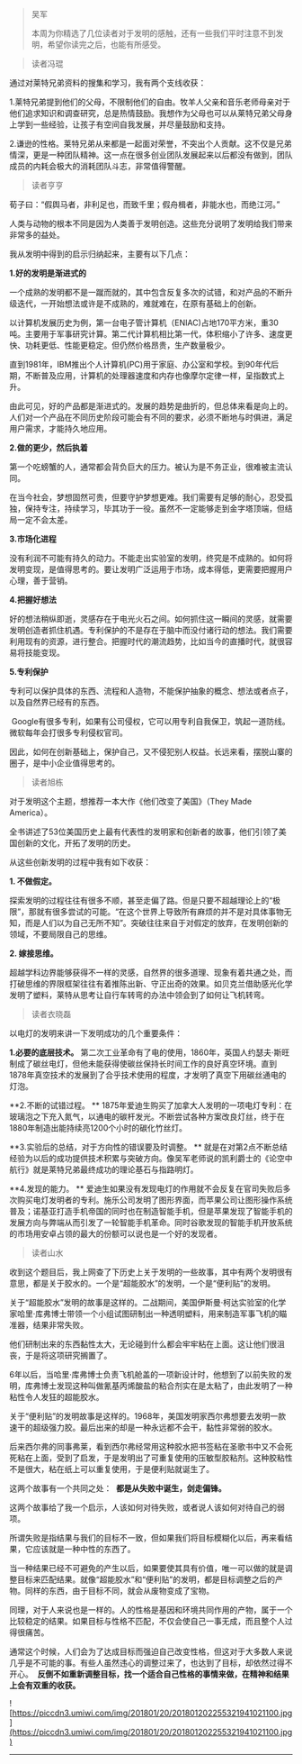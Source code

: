 > 吴军
> 
> 本周为你精选了几位读者对于发明的感触，还有一些我们平时注意不到发明，希望你读完之后，也能有所感受。

> 读者冯琨

通过对莱特兄弟资料的搜集和学习，我有两个支线收获：

1.莱特兄弟提到他们的父母，不限制他们的自由。牧羊人父亲和音乐老师母亲对于他们追求知识和调查研究，总是热情鼓励。我想作为父母也可以从莱特兄弟父母身上学到一些经验，让孩子有空间自我发展，并尽量鼓励和支持。

2.谦逊的性格。莱特兄弟从来都是一起面对荣誉，不突出个人贡献。这不仅是兄弟情深，更是一种团队精神。这一点在很多创业团队发展起来以后都没有做到，团队成员的内耗会极大的消耗团队斗志，非常值得警醒。

> 读者亨亨

荀子曰：“假舆马者，非利足也，而致千里；假舟楫者，非能水也，而绝江河。”

人类与动物的根本不同是因为人类善于发明创造。这些充分说明了发明给我们带来非常多的益处。

我从发明中得到的启示归纳起来，主要有以下几点：

 **1.好的发明是渐进式的**

一个成熟的发明都不是一蹴而就的，其中包含反复多次的试错，和对产品的不断升级迭代，一开始想法或许是不成熟的，难就难在，在原有基础上的创新。

以计算机发展历史为例，第一台电子管计算机（ENIAC)占地170平方米，重30吨。主要用于军事研究计算。第二代计算机相比第一代，体积缩小了许多、速度更快、功耗更低、性能更稳定。但仍然价格昂贵，生产数量极少。

直到1981年，IBM推出个人计算机(PC)用于家庭、办公室和学校。到90年代后期，不断普及应用，计算机的处理器速度和内存也像摩尔定律一样，呈指数式上升。

由此可见，好的产品都是渐进式的。发展的趋势是曲折的，但总体来看是向上的。人们对一个产品在不同历史阶段可能会有不同的要求，必须不断地与时俱进，满足用户需求，才能持久地应用。

 **2.做的更少，然后执着**

第一个吃螃蟹的人，通常都会背负巨大的压力。被认为是不务正业，很难被主流认同。

在当今社会，梦想固然可贵，但要守护梦想更难。我们需要有足够的耐心，忍受孤独，保持专注，持续学习，毕其功于一役。虽然不一定能够走到金字塔顶端，但结局一定不会太差。

 **3.市场化进程**

没有利润不可能有持久的动力。不能走出实验室的发明，终究是不成熟的。如何将发明变现，是值得思考的。要让发明广泛运用于市场，成本得低，更需要把握用户心理，善于营销。

 **4.把握好想法**

好的想法稍纵即逝，灵感存在于电光火石之间。如何抓住这一瞬间的灵感，就需要发明创造者抓住机遇。专利保护的不是存在于脑中而没付诸行动的想法。我们需要利用现有的资源，进行整合。把握时代的潮流趋势，比如当今的直播时代，就很容易将技能变现。

 **5.专利保护**

专利可以保护具体的东西、流程和人造物，不能保护抽象的概念、想法或者点子，以及自然界已经有的东西。

 Google有很多专利，如果有公司侵权，它可以用专利自我保卫，筑起一道防线。微软每年会打很多专利侵权官司。

因此，如何在创新基础上，保护自己，又不侵犯别人权益。长远来看，摆脱山寨的圈子，是中小企业值得思考的。

> 读者旭栋

对于发明这个主题，想推荐一本大作《他们改变了美国》（They Made America）。

全书讲述了53位美国历史上最有代表性的发明家和创新者的故事，他们引领了美国创新的文化，开拓了发明的历史。

从这些创新发明的过程中我有如下收获：

 **1. 不做假定。**

探索发明的过程往往有很多不顺，甚至走偏了路。但是只要不超越理论上的“极限”，那就有很多尝试的可能。“在这个世界上导致所有麻烦的并不是对具体事物无知，而是人们以为自己无所不知”。突破往往来自于对假定的放弃，在发明创新的领域，不要局限自己的思维。

 **2. 嫁接思维。**

超越学科边界能够获得不一样的灵感，自然界的很多道理、现象有着共通之处，而打破思维的界限框架往往有着推陈出新、守正出奇的效果。如贝克兰借助感光化学发明了塑料，莱特从思考让自行车转弯的办法中领会到了如何让飞机转弯。

> 读者衣晓磊

以电灯的发明来讲一下发明成功的几个重要条件：

 **1.必要的底层技术。** 第二次工业革命有了电的使用，1860年，英国人约瑟夫·斯旺制成了碳丝电灯，但他未能获得使碳丝保持长时间工作的良好真空环境。直到1878年真空技术的发展到了合乎技术使用的程度，才发明了真空下用碳丝通电的灯泡。

 **2.不断的试错过程。 ** 1875年爱迪生购买了加拿大人发明的一项电灯专利：在玻璃泡之下充入氮气，以通电的碳杆发光。不断尝试各种方案改良灯丝，终于在1880年制造出能持续亮1200个小时的碳化竹丝灯。

 **3.实验后的总结，对于方向性的错误要及时调整。 ** 就是在对第2点不断总结经验为以后的成功提供技术积累与突破方向。像吴军老师说的凯利爵士的《论空中航行》就是莱特兄弟最终成功的理论基石与指路明灯。

 **4.发现的能力。 ** 爱迪生如果没有发现电灯的作用就不会反复在官司失败后多次购买电灯发明者的专利。施乐公司发明了图形界面，而苹果公司让图形操作系统普及；诺基亚打造手机帝国的同时也在制造智能手机，但是苹果发现了智能手机的发展方向与弊端从而引发了一轮智能手机革命。同时谷歌发现的智能手机开放系统的市场用安卓占领的最大的份额可以说也是一个好的发现者。

> 读者山水

收到这个题目后，我上网查了下历史上关于发明的一些故事，其中有两个发明很有意思，都是关于胶水的。一个是“超能胶水”的发明，一个是“便利贴”的发明。

关于“超能胶水”发明的故事是这样的。二战期间，美国伊斯曼·柯达实验室的化学家哈里·库弗博士带领一个小组试图研制出一种透明塑料，用来制造军事飞机的瞄准器，结果非常失败。

他们研制出来的东西黏性太大，无论碰到什么都会牢牢粘在上面。这让他们很沮丧，于是将这项研究搁置了。

6年以后，当哈里·库弗博士负责飞机舱盖的一项新设计时，他想到了以前失败的发明，库弗博士发现这种叫做氰基丙烯酸盐的粘合剂实在是太粘了，由此发明了一种粘性令人发狂的超能胶水。

关于“便利贴”的发明故事是这样的。1968年，美国发明家西尔弗想要去发明一款速干的超级强力胶。最后出来的却是一种永远都不会干，黏性非常弱的胶水。

后来西尔弗的同事弗莱，看到西尔弗经常用这种胶水把书签粘在圣歌书中又不会死死粘在上面，受到了启发，于是发明出了可重复使用的压敏型胶粘剂。这种胶粘性不是很大，粘在纸上可以重复使用，于是便利贴就诞生了。

这两个故事有一个共同之处：  **都是从失败中诞生，剑走偏锋。**

这两个故事给了我一个启示，人该如何对待失败，或者说人该如何对待自己的弱项。

所谓失败是指结果与我们的目标不一致，但如果我们将目标模糊化以后，再来看结果，它应该就是一种中性的东西了。

当一种结果已经不可避免的产生以后，如果要使其具有价值，唯一可以做的就是调整目标来匹配结果。就像“超能胶水”和“便利贴”的发明，都是目标调整之后的产物。同样的东西，由于目标不同，就会从废物变成了宝物。

同理，对于人来说也是一样的。人的性格是基因和环境共同作用的产物，属于一个比较稳定的结果。如果目标与性格不匹配，不仅会使自己一事无成，而且整个人过得很痛苦。

通常这个时候，人们会为了达成目标而强迫自己改变性格，但这对于大多数人来说几乎是不可能的事。有些人虽然违心的调整过来了，也达到了目标，却依然过得不开心。  **反倒不如重新调整目标，找一个适合自己性格的事情来做，在精神和结果上会有双重的收获。**

![https://piccdn3.umiwi.com/img/201801/20/201801202255321941021100.jpg](https://piccdn3.umiwi.com/img/201801/20/201801202255321941021100.jpg)

---
